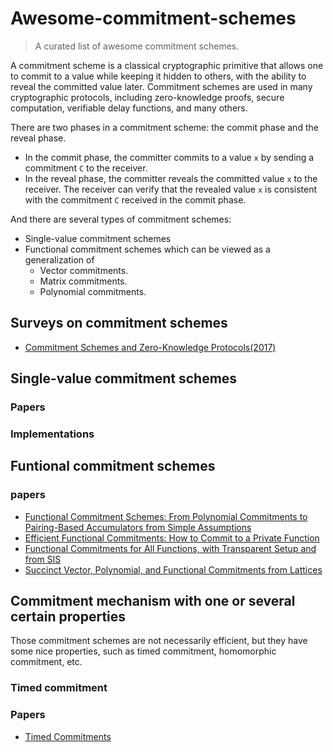 # Awesome-commitment-schemes

> A curated list of awesome commitment schemes.

A commitment scheme is a classical cryptographic primitive that allows one to commit to a value while keeping it hidden to others, with the ability to reveal the committed value later. Commitment schemes are used in many cryptographic protocols, including zero-knowledge proofs, secure computation, verifiable delay functions, and many others.

There are two phases in a commitment scheme: the commit phase and the reveal phase. 
- In the commit phase, the committer commits to a value `x` by sending a commitment `C` to the receiver. 
- In the reveal phase, the committer reveals the committed value `x` to the receiver. The receiver can verify that the revealed value `x` is consistent with the commitment `C` received in the commit phase.

And there are several types of commitment schemes:
- Single-value commitment schemes
- Functional commitment schemes which can be viewed as a generalization of 
  - Vector commitments.
  - Matrix commitments.
  - Polynomial commitments.


## Surveys on commitment schemes

- [Commitment Schemes and Zero-Knowledge Protocols(2017)](https://pascholl.github.io/download/ComZK08.pdf)

## Single-value commitment schemes

### Papers

### Implementations


## Funtional commitment schemes

### papers

- [Functional Commitment Schemes: From Polynomial Commitments to Pairing-Based Accumulators from Simple Assumptions](https://eprint.iacr.org/2016/766)
- [Efficient Functional Commitments: How to Commit to a Private Function](https://eprint.iacr.org/2021/1342)
- [Functional Commitments for All Functions, with Transparent Setup and from SIS](https://eprint.iacr.org/2022/1368)
- [Succinct Vector, Polynomial, and Functional Commitments from Lattices](https://eprint.iacr.org/2022/1515)


##  Commitment mechanism with one or several certain properties


Those commitment schemes are not necessarily efficient, but they have some nice properties, such as timed commitment, homomorphic commitment, etc.
### Timed commitment

### Papers
- [Timed Commitments](https://www.iacr.org/archive/crypto2000/18800237/18800237.pdf)